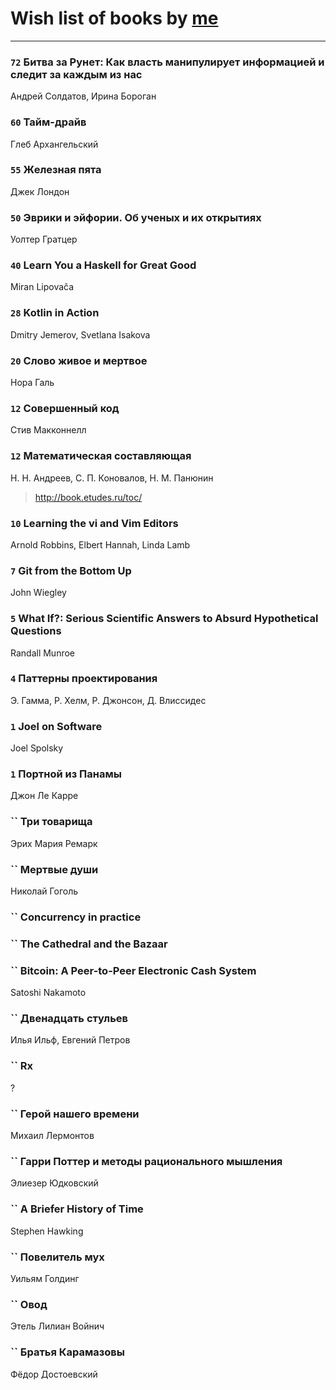 # Wish list of books by [me](http://www.knigopis.com/#/me/books?u=uJ7AN6q0Bl)
---

### `72` Битва за Рунет: Как власть манипулирует информацией и следит за каждым из нас
Андрей Солдатов, Ирина Бороган

### `60` Тайм-драйв
Глеб Архангельский

### `55` Железная пята
Джек Лондон

### `50` Эврики и эйфории. Об ученых и их открытиях
Уолтер Гратцер

### `40` Learn You a Haskell for Great Good
Miran Lipovača

### `28` Kotlin in Action
Dmitry Jemerov, Svetlana Isakova

### `20` Слово живое и мертвое
Нора Галь

### `12` Совершенный код
Стив Макконнелл

### `12` Математическая составляющая
Н. Н. Андреев, С. П. Коновалов, Н. М. Панюнин
> http://book.etudes.ru/toc/

### `10` Learning the vi and Vim Editors
Arnold Robbins, Elbert Hannah, Linda Lamb

### `7` Git from the Bottom Up
John Wiegley

### `5` What If?: Serious Scientific Answers to Absurd Hypothetical Questions
Randall Munroe

### `4` Паттерны проектирования
Э. Гамма, Р. Хелм, Р. Джонсон, Д. Влиссидес

### `1` Joel on Software
Joel Spolsky

### `1` Портной из Панамы
Джон Ле Карре

### `` Три товарища
Эрих Мария Ремарк

### `` Мертвые души
Николай Гоголь

### `` Concurrency in practice

### `` The Cathedral and the Bazaar

### `` Bitcoin: A Peer-to-Peer Electronic Cash System
Satoshi Nakamoto

### `` Двенадцать стульев
Илья Ильф, Евгений Петров

### `` Rx
?

### `` Герой нашего времени
Михаил Лермонтов

### `` Гарри Поттер и методы рационального мышления
Элиезер Юдковский

### `` A Briefer History of Time
Stephen Hawking

### `` Повелитель мух
Уильям Голдинг

### `` Овод
Этель Лилиан Войнич

### `` Братья Карамазовы
Фёдор Достоевский

